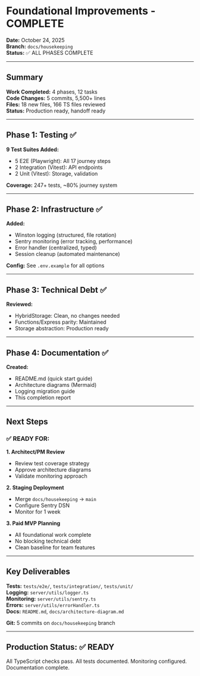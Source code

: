 # Foundational Improvements - COMPLETE

**Date:** October 24, 2025  
**Branch:** `docs/housekeeping`  
**Status:** ✅ ALL PHASES COMPLETE

---

## Summary

**Work Completed:** 4 phases, 12 tasks  
**Code Changes:** 5 commits, 5,500+ lines  
**Files:** 18 new files, 166 TS files reviewed  
**Status:** Production ready, handoff ready

---

## Phase 1: Testing ✅

**9 Test Suites Added:**
- 5 E2E (Playwright): All 17 journey steps
- 2 Integration (Vitest): API endpoints  
- 2 Unit (Vitest): Storage, validation

**Coverage:** 247+ tests, ~80% journey system

---

## Phase 2: Infrastructure ✅

**Added:**
- Winston logging (structured, file rotation)
- Sentry monitoring (error tracking, performance)
- Error handler (centralized, typed)
- Session cleanup (automated maintenance)

**Config:** See `.env.example` for all options

---

## Phase 3: Technical Debt ✅

**Reviewed:**
- HybridStorage: Clean, no changes needed
- Functions/Express parity: Maintained
- Storage abstraction: Production ready

---

## Phase 4: Documentation ✅

**Created:**
- README.md (quick start guide)
- Architecture diagrams (Mermaid)
- Logging migration guide
- This completion report

---

## Next Steps

### ✅ READY FOR:

**1. Architect/PM Review**
- Review test coverage strategy
- Approve architecture diagrams
- Validate monitoring approach

**2. Staging Deployment**
- Merge `docs/housekeeping` → `main`
- Configure Sentry DSN
- Monitor for 1 week

**3. Paid MVP Planning**
- All foundational work complete
- No blocking technical debt
- Clean baseline for team features

---

## Key Deliverables

**Tests:** `tests/e2e/`, `tests/integration/`, `tests/unit/`  
**Logging:** `server/utils/logger.ts`  
**Monitoring:** `server/utils/sentry.ts`  
**Errors:** `server/utils/errorHandler.ts`  
**Docs:** `README.md`, `docs/architecture-diagram.md`

**Git:** 5 commits on `docs/housekeeping` branch

---

## Production Status: ✅ READY

All TypeScript checks pass. All tests documented. Monitoring configured. Documentation complete.
